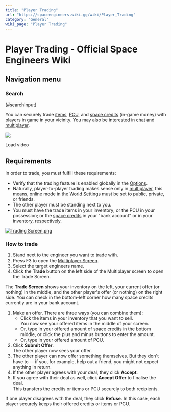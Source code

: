 ```yaml
---
title: "Player Trading"
url: "https://spaceengineers.wiki.gg/wiki/Player_Trading"
category: "General"
wiki_page: "Player Trading"
---
```


# Player Trading - Official Space Engineers Wiki

## Navigation menu

### Search

(#searchInput)

You can securely trade [items](https://spaceengineers.wiki.gg/wiki/Item "Item"), [PCU](https://spaceengineers.wiki.gg/wiki/PCU "PCU"), and [space credits](https://spaceengineers.wiki.gg/wiki/Space_credits "Space credits") (in-game money) with players in game in your vicinity. You may also be interested in [chat](https://spaceengineers.wiki.gg/wiki/Chat "Chat") and [multiplayer](https://spaceengineers.wiki.gg/wiki/Multiplayer "Multiplayer").

![](https://i.ytimg.com/vi/iz9JdUfmQO4/hqdefault.jpg)

Load video

## Requirements

In order to trade, you must fulfill these requirements:

*   Verify that the trading feature is enabled globally in the [Options](https://spaceengineers.wiki.gg/wiki/Options "Options").
*   Naturally, player-to-player trading makes sense only in [multiplayer](https://spaceengineers.wiki.gg/wiki/Multiplayer "Multiplayer"), this means, online mode in the [World Settings](https://spaceengineers.wiki.gg/wiki/World_Settings "World Settings") must be set to public, private, or friends.
*   The other player must be standing next to you.
*   You must have the trade items in your inventory; or the PCU in your possession; or the [space credits](https://spaceengineers.wiki.gg/wiki/Space_credits "Space credits") in your "bank account" or in your inventory, respectively.

[![Trading Screen.png](https://spaceengineers.wiki.gg/images/thumb/Trading_Screen.png/320px-Trading_Screen.png?a1f395)](https://spaceengineers.wiki.gg/wiki/File:Trading_Screen.png)

### How to trade

1.  Stand next to the engineer you want to trade with.
2.  Press F3 to open the [Multiplayer Screen](https://spaceengineers.wiki.gg/wiki/Multiplayer_Screen "Multiplayer Screen").
3.  Select the target engineers name.
4.  Click the **Trade** button on the left side of the Multiplayer screen to open the Trade Screen.

The **Trade Screen** shows your inventory on the left, your current offer (or nothing) in the middle, and the other player's offer (or nothing) on the right side. You can check in the bottom-left corner how many space credits currently are in your bank account.

1.  Make an offer. There are three ways (you can combine them):
    *   Click the items in your inventory that you want to sell.  
        You now see your offered items in the middle of your screen.
    *   Or, type in your offered amount of space credits in the bottom middle, or click the plus and minus buttons to enter the amount.
    *   Or, type in your offered amount of PCU.
2.  Click **Submit Offer**.  
    The other player now sees your offer.
3.  The other player can now offer something themselves. But they don't have to -- if you, for example, help out a friend, you might not expect anything in return.
4.  If the other player agrees with your deal, they click **Accept**.
5.  If you agree with their deal as well, click **Accept Offer** to finalise the deal.  
    This transfers the credits or items or PCU securely to both recipients.

If one player disagrees with the deal, they click **Refuse**. In this case, each player securely keeps their offered credits or items or PCU.